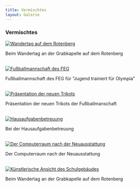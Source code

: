 ```yaml
---
title: Vermischtes
layout: Galerie
---
```


<h3>
  Vermischtes
</h3>
<div id="links">
  <div class="row">
    <div class="col-lg-4">
      <a href="http://www.feg-stuttgart.de/bilder/galerie/vermischt/high/a1.jpg" title="Wandertag auf dem Rotenberg" data-gallery>
        <img src="http://www.feg-stuttgart.de/bilder/galerie/vermischt/a1.jpg" alt="Wandertag auf dem Rotenberg">
      </a>
      <p>
        Beim Wandertag an der Grabkapelle auf dem Rotenberg
      </p>
      <br>
    </div>
    <div class="col-lg-4">
      <a href="http://www.feg-stuttgart.de/bilder/galerie/vermischt/high/a2.jpg" title="Fußballmannschaft des FEG" data-gallery>
        <img src="http://www.feg-stuttgart.de/bilder/galerie/vermischt/a2.jpg" alt="Fußballmannschaft des FEG">
      </a>
      <p>
        Fußballmannschaft des FEG für "Jugend trainiert für Olympia"
      </p>
      <br>
    </div>
    <div class="col-lg-4">
      <a href="http://www.feg-stuttgart.de/bilder/galerie/vermischt/high/a3.jpg" title="Präsentation der neuen Trikots" data-gallery>
        <img src="http://www.feg-stuttgart.de/bilder/galerie/vermischt/a3.jpg" alt="Präsentation der neuen Trikots">
      </a>
      <p>
        Präsentation der neuen Trikots der Fußballmanschaft
      </p>
      <br>
    </div>
    <div class="col-lg-4">
      <a href="http://www.feg-stuttgart.de/bilder/galerie/vermischt/high/a4.jpg" title="Hausaufgabenbetreuung" data-gallery>
        <img src="http://www.feg-stuttgart.de/bilder/galerie/vermischt/a4.jpg" alt="Hausaufgabenbetreuung">
      </a>
      <p>
        Bei der Hausaufgabenbetreuung
      </p>
      <br>
    </div>
    <div class="col-lg-4">
      <a href="http://www.feg-stuttgart.de/bilder/galerie/vermischt/high/a5.jpg" title="Der Computerraum nach der Neuausstattung" data-gallery>
        <img src="http://www.feg-stuttgart.de/bilder/galerie/vermischt/a5.jpg" alt="Der Computerraum nach der Neuausstattung">
      </a>
      <p>
        Der Computerraum nach der Neuausstattung
      </p>
      <br>
    </div>
    <div class="col-lg-4">
      <a href="http://www.feg-stuttgart.de/bilder/galerie/vermischt/high/a6.jpg" title="Künstlerische Ansicht des Schulgebäudes" data-gallery>
        <img src="http://www.feg-stuttgart.de/bilder/galerie/vermischt/a6.jpg" alt="Künstlerische Ansicht des Schulgebäudes">
      </a>
      <p>
        Beim Wandertag an der Grabkapelle auf dem Rotenberg
      </p>
      <br>
    </div>
  </div>
</div>
<script type="text/javascript">
  LoadGalleryjs();
</script>

